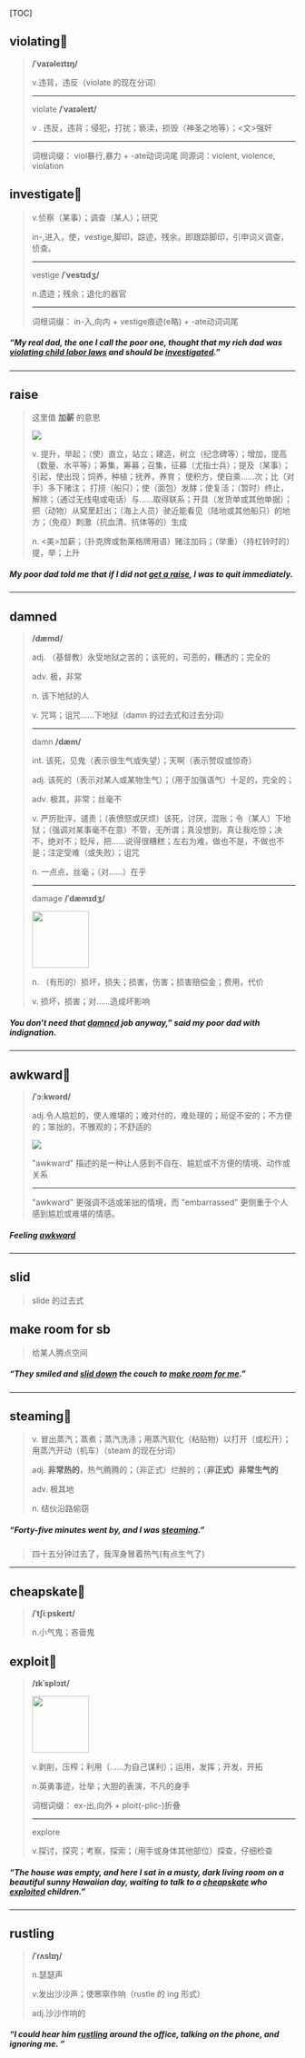[TOC]

## violating🚩

> **/ˈvaɪəleɪtɪŋ/**
>
> v.违背，违反（violate 的现在分词）
>
> ---
>
> violate  **/ˈvaɪəleɪt/**
>
> v . 违反，违背；侵犯，打扰；亵渎，损毁（神圣之地等）；<文>强奸
>
> ---
>
> 词根词缀： viol暴行,暴力 + -ate动词词尾 同源词：violent, violence, violation

## investigate🚩

> v.侦察（某事）；调查（某人）；研究
>
> in-,进入，使，vestige,脚印，踪迹，残余。即跟踪脚印，引申词义调查，侦查。
>
> ---
>
> vestige **/ˈvestɪdʒ/**
>
> n.遗迹；残余；退化的器官
>
> ---
>
>  词根词缀： in-入,向内 + vestige痕迹(e略) + -ate动词词尾

##### “My real dad, the one I call the poor one, thought that my rich dad was <u>**violating** child labor laws</u> and should be **<u>investigated</u>**.”

---

## raise

> 这里值  **加薪** 的意思
>
> <img src="https://ydlunacommon-cdn.nosdn.127.net/fa4ffeff4a58cd23d92341fc452f7b6a.jpg" widht="100">
>
> v.
> 提升，举起；（使）直立，站立；建造，树立（纪念碑等）；增加，提高（数量、水平等）；筹集，筹募；召集，征募（尤指士兵）；提及（某事）；引起，使出现；饲养，种植；抚养，养育； 使积方，使自乘……次；比（对手）多下赌注； 打捞（船只）；使（面包）发酵；使复活；（暂时）终止，解除；（通过无线电或电话）与……取得联系；开具（发货单或其他单据）；把（动物）从窝里赶出；（海上人员）驶近能看见（陆地或其他船只）的地方；（免疫）刺激（抗血清、抗体等的）生成
>
> n.
> <美>加薪；（扑克牌或勃莱格牌用语）赌注加码；（举重）（持杠铃时的）提，举；上升

##### My poor dad told me that if I did not <u>get a **raise**</u>, I was to quit immediately.

---

## damned

> **/dæmd/**
>
> adj.
> （基督教）永受地狱之苦的；该死的，可恶的，糟透的；完全的
>
> adv.
> 极，非常
>
> n.
> 该下地狱的人
>
> v.
> 咒骂；诅咒……下地狱（damn 的过去式和过去分词）
>
> ---
>
> damn **/dæm/**
>
> int.
> 该死，见鬼（表示很生气或失望）；天啊（表示赞叹或惊奇）
>
> adj.
> 该死的（表示对某人或某物生气）；（用于加强语气）十足的，完全的；
>
> adv.
> 极其，非常；丝毫不
>
> v.
> 严厉批评，谴责；（表愤怒或厌烦）该死，讨厌，混账；令（某人）下地狱；（强调对某事毫不在意）不管，无所谓；真没想到，真让我吃惊；决不，绝对不；贬斥，把……说得很糟糕；左右为难，做也不是，不做也不是；注定受难（或失败）；诅咒
>
> n.
> 一点点，丝毫；（对……）在乎
>
> ---
>
> damage **/ˈdæmɪdʒ/**
>
> <img src="https://ydlunacommon-cdn.nosdn.127.net/acc069fd53b9c30c1e13b4c4e313855c.jpg" width="100" >
>
> n.
> （有形的）损坏，损失；损害，伤害；损害赔偿金；费用，代价
>
> v.
> 损坏，损害；对……造成坏影响

##### You don’t need that **<u>damned</u>** job anyway,” said my poor dad with indignation.

---

## awkward🚩

> **/ˈɔːkwərd/**
>
> adj.令人尴尬的，使人难堪的；难对付的，难处理的；局促不安的；不方便的；笨拙的，不雅观的；不舒适的
>
> <img src="https://ydlunacommon-cdn.nosdn.127.net/1bcf6ed75537f133f0227f9a2ad813bb.jpg" widht = 100>
>
> "awkward" 描述的是一种让人感到不自在、尴尬或不方便的情境、动作或关系
>
> ---
>
> "awkward" 更强调不适或笨拙的情境，而 "embarrassed" 更侧重于个人感到尴尬或难堪的情感。

##### Feeling **<u>awkward</u>**

---

## slid

> slide 的过去式

## make room for sb

> 给某人腾点空间

##### “They smiled and **<u>slid down</u>** the couch to **<u>make room for me</u>**.”

---

## steaming🚩

> v.
> 冒出蒸汽；蒸煮；蒸汽洗涤；用蒸汽软化（粘贴物）以打开（或松开）；用蒸汽开动（机车）（steam 的现在分词）
>
> adj.
> **非常热的**，热气腾腾的；（非正式）烂醉的；（**非正式）非常生气的**
>
> adv.
> 极其地
>
> n.
> 结伙沿路偷窃

##### “Forty-five minutes went by, and I was **<u>steaming</u>**.”

> 四十五分钟过去了，我浑身冒着热气(有点生气了)

---

## cheapskate🚩

> **/ˈtʃiːpskeɪt/**
>
> n.小气鬼；吝啬鬼

## exploit🚩

> **/ɪkˈsplɔɪt/**
>
> <img src="https://ydlunacommon-cdn.nosdn.127.net/ac47f0f8a2a4ca7308411247462e2ebd.jpg" width = 100>
>
> v.剥削，压榨；利用（……为自己谋利）；运用，发挥；开发，开拓
>
> n.英勇事迹，壮举；大胆的表演，不凡的身手
>
> 词根词缀： ex-出,向外 + ploit(-plic-)折叠
>
> ---
>
> explore 
>
> v.探讨，探究；考察，探索；（用手或身体其他部位）探查，仔细检查

##### “The house was empty, and here I sat in a musty, dark living room on a beautiful sunny Hawaiian day, waiting to talk to a **<u>cheapskate</u>** who **<u>exploited</u>** children.”

---

## rustling

> **/ˈrʌslɪŋ/**
>
> n.瑟瑟声
> 
>v.发出沙沙声；使窸窣作响（rustle 的 ing 形式）
> 
> adj.沙沙作响的

##### “I could hear him **<u>rustling</u>** around the office, talking on the phone, and ignoring me. ”


